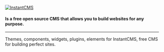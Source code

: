 <p>
  <a href="https://instantcms.ru">
    <img alt="InstantCMS" src="https://instantcms.ru/templates/icms/images/logo.svg" />
  </a>
</p>

#### Is a free open source CMS that allows you to build websites for any purpose.

<hr>

Themes, components, widgets, plugins, elements for InstantCMS, free CMS for building perfect sites.
